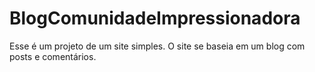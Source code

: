 # BlogComunidadeImpressionadora
Esse é um projeto de um site simples. O site se baseia em um blog com posts e comentários.
